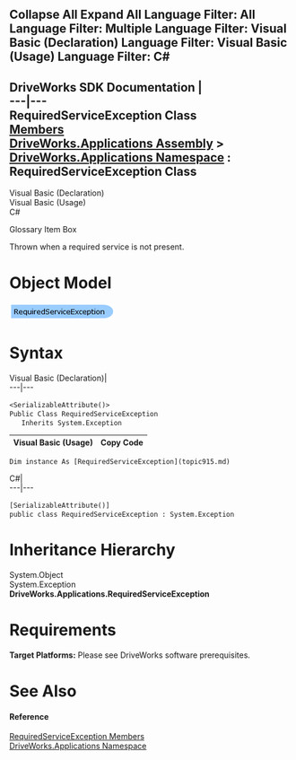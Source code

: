        

 Collapse All Expand All  Language Filter: All  Language Filter: Multiple  Language Filter: Visual Basic (Declaration) Language Filter: Visual Basic (Usage) Language Filter: C#  
---  
DriveWorks SDK Documentation  |   
---|---  
RequiredServiceException Class   
[Members](topic916.md)   
[DriveWorks.Applications Assembly](topic13.md) > [DriveWorks.Applications Namespace](topic16.md) : RequiredServiceException Class  
---  
  
Visual Basic (Declaration)    
Visual Basic (Usage)    
C# 

Glossary Item Box

Thrown when a required service is not present. 

# Object Model

![](dotnetdiagramimages/image28.png)

# Syntax

Visual Basic (Declaration)|   
---|---  
      
    
    <SerializableAttribute()>
    Public Class RequiredServiceException 
       Inherits System.Exception  
  
Visual Basic (Usage)| Copy Code  
---|---  
      
    
    Dim instance As [RequiredServiceException](topic915.md)  
  
C#|   
---|---  
      
    
    [SerializableAttribute()]
    public class RequiredServiceException : System.Exception   
  
# Inheritance Hierarchy

System.Object  
System.Exception  
**DriveWorks.Applications.RequiredServiceException**  


# Requirements

**Target Platforms:** Please see DriveWorks software prerequisites.

# See Also

#### Reference

[RequiredServiceException Members](topic916.md)   
[DriveWorks.Applications Namespace](topic16.md)


